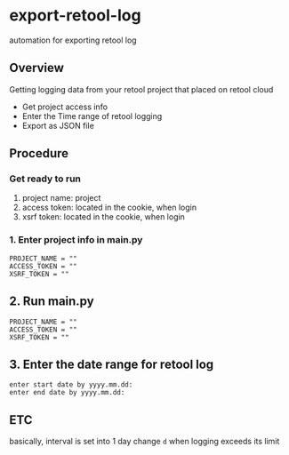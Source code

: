 # export-retool-log
automation for exporting retool log 


## Overview
Getting logging data from your retool project that placed on retool cloud

- Get project access info
- Enter the Time range of retool logging
- Export as JSON file


## Procedure

### Get ready to run
1. project name: project
2. access token: located in the cookie, when login 
3. xsrf token:   located in the cookie, when login


### 1. Enter project info in main.py

```
PROJECT_NAME = ""
ACCESS_TOKEN = ""
XSRF_TOKEN = ""
```

## 2. Run main.py

```
PROJECT_NAME = ""
ACCESS_TOKEN = ""
XSRF_TOKEN = ""
```


## 3. Enter the date range for retool log

```
enter start date by yyyy.mm.dd:
enter end date by yyyy.mm.dd:
```


## ETC

basically, interval is set into 1 day
change `d` when logging exceeds its limit 

